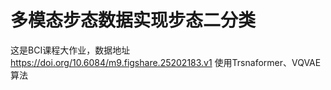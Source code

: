 # 多模态步态数据实现步态二分类
这是BCI课程大作业，数据地址 https://doi.org/10.6084/m9.figshare.25202183.v1
使用Trsnaformer、VQVAE算法
